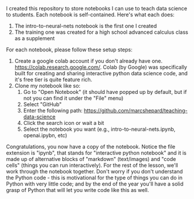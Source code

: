 I created this repository to store notebooks I can use to teach data science to students. Each notebook is self-contained. Here's what each does:
1) The intro-to-neural-nets notebook is the first one I created
2) The training one was created for a high school advanced calculus class as a supplement

For each notebook, please follow these setup steps:
1. Create a google colab account if you don't already have one. https://colab.research.google.com/. Colab (by Google) was specifically built for creating and sharing interactive python data science code, and it's free tier is quite feature rich.
2. Clone my notebook like so:
    1. Go to "Open Notebook" (it should have popped up by default, but if not you can find it under the "File" menu)
    2. Select "GitHub"
    3. Enter the following path: https://github.com/marcshepard/teaching-data-science
    5. Click the search icon or wait a bit
    6. Select the notebook you want (e.g., intro-to-neural-nets.ipynb, openai.ipybn, etc)


Congratulations, you now have a copy of the notebook. Notice the file extension is "ipynb", that stands for "interactive python notebook" and it is made up of alternative blocks of "markdown" (text/images) and "code cells" (things you can run interactively). For the rest of the lesson, we'll work through the notebook together. Don't worry if you don't understand the Python code - this is motivational for the type of things you can do in Python with very little code; and by the end of the year you'll have a solid grasp of Python that will let you write code like this as well.

